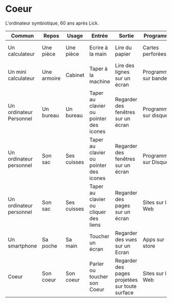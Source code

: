 # Coeur
L'ordinateur symbiotique, 60 ans après Lick.

| Commun               | Repos | Usage | Entrée | Sortie | Programme | Système |
|----------------------|-------|-------|--------|--------|-----------|---------|
| Un  calculateur | Une pièce | Une pièce | Ecrire à la main | Lire du papier | Cartes perforées | En language machine |
| Un mini calculateur | Une armoire | Cabinet | Taper à la machine | Lire des lignes sur un écran | Programmes sur bandes | En C à Unix |
| Un ordinateur Personnel | Un bureau| Un bureau | Taper au clavier ou pointer des icones | Regarder des fenêtres sur un écran | Programmes sur disques | En C++ à Windows|
| Un ordinateur personnel | Son sac | Ses cuisses | Taper au clavier ou pointer des icones | Regarder des fenêtres sur un écran | Programmes sur Disques | En C++ à Windows |
| Un ordinateur personnel | Son sac | Ses cuisses | Taper au clavier ou cliquer des liens | Regarder des pages sur un écran | Sites sur le Web | En HTML, CSS et JavaScript à son Butineur |
| Un smartphone | Sa poche | Sa main | Toucher un écran | Regarder des vues sur un Ecran | Apps sur store | En Swift à iOS ou en Kotlin à Android
| Coeur | Son coeur | Son coeur | Parler ou toucher son Coeur | Regarder des pages projetées sur toute surface | Sites sur le Web | De son language naturel à son U |
